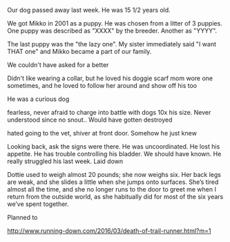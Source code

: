 

Our dog passed away last week. He was 15 1/2 years old. 

We got Mikko in 2001 as a puppy. He was chosen from a litter of 3 puppies. One puppy was described as "XXXX" by the breeder. Another as "YYYY".

The last puppy was the "the lazy one". My sister immediately said "I want THAT one" and Mikko became a part of our family.

We couldn't have asked for a better



Didn't like wearing a collar, but he loved his doggie scarf   mom wore one sometimes, and he loved to follow her around and show off his too 

He was a curious dog

 fearless, never afraid to charge into battle with dogs 10x his size. Never understood since no snout.. Would have gotten destroyed 
 
 hated going to the vet, shiver at front door. Somehow he just knew 
 
 
 Looking back, ask the signs were there. He was uncoordinated. He lost his appetite. He has trouble controlling his bladder. We should have known. 
 He really struggled his last week. Laid down

  Dottie used to weigh almost 20 pounds; she now weighs six. Her back legs are weak, and she slides a little when she jumps onto surfaces. She’s tired almost all the time, and she no longer runs to the door to greet me when I return from the outside world, as she habitually did for most of the six years we’ve spent together.
 
 
 
 
 Planned to
 


 http://www.running-down.com/2016/03/death-of-trail-runner.html?m=1
